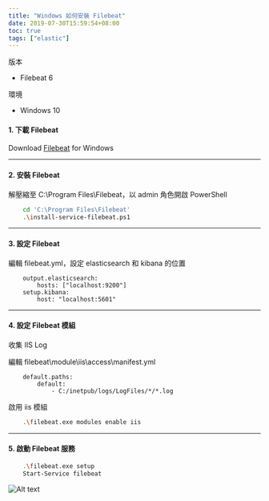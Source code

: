 ```yaml
---
title: "Windows 如何安裝 Filebeat"
date: 2019-07-30T15:59:54+08:00
toc: true
tags: ["elastic"]
---
```


<!--more-->

版本

* Filebeat 6

環境

* Windows 10

#### 1. 下載 Filebeat

Download [Filebeat](https://www.elastic.co/cn/downloads/past-releases#filebeat) for Windows

* * * *

#### 2. 安裝 Filebeat

解壓縮至 C:\Program Files\Filebeat，以 admin 角色開啟 PowerShell

```bash
    cd 'C:\Program Files\Filebeat'
    .\install-service-filebeat.ps1
```

* * * *

#### 3. 設定 Filebeat

編輯 filebeat.yml，設定 elasticsearch 和 kibana 的位置

```text
    output.elasticsearch:
        hosts: ["localhost:9200"]
    setup.kibana:
        host: "localhost:5601"
```

* * * *

#### 4. 設定 Filebeat 模組

收集 IIS Log

編輯 filebeat\module\iis\access\manifest.yml

```text
    default.paths:
        default:
            - C:/inetpub/logs/LogFiles/*/*.log
```

啟用 iis 模組

```bash
    .\filebeat.exe modules enable iis
```

* * * *

#### 5. 啟動 Filebeat 服務

```bash
    .\filebeat.exe setup
    Start-Service filebeat
```

![Alt text](/images/filebeat_service.PNG)
